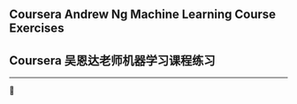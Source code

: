 ## Coursera Andrew Ng Machine Learning Course Exercises

## Coursera 吴恩达老师机器学习课程练习

---

:night_with_stars:

